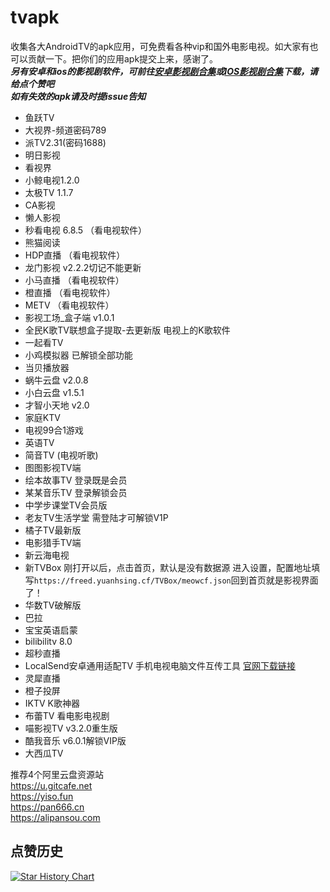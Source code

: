 # tvapk
收集各大AndroidTV的apk应用，可免费看各种vip和国外电影电视。如大家有也可以贡献一下。把你们的应用apk提交上来，感谢了。<br>
***另有安卓和ios的影视剧软件，可前往[安卓影视剧合集](https://github.com/Archmage83/Android_apk)或[IOS影视剧合集](https://github.com/Archmage83/ios_ipa)下载，请给点个赞吧***<br>
***如有失效的apk请及时提issue告知***

* 鱼跃TV
* 大视界-频道密码789
* 派TV2.31(密码1688)
* 明日影视
* 看视界
* 小鲸电视1.2.0
* 太极TV 1.1.7
* CA影视
* 懒人影视
* 秒看电视 6.8.5 （看电视软件）
* 熊猫阅读
* HDP直播  （看电视软件）
* 龙门影视  v2.2.2切记不能更新
* 小马直播 （看电视软件）
* 橙直播 （看电视软件）
* METV （看电视软件）
* 影视工场_盒子端 v1.0.1
* 全民K歌TV联想盒子提取-去更新版   电视上的K歌软件
* 一起看TV
* 小鸡模拟器 已解锁全部功能
* 当贝播放器
* 蜗牛云盘  v2.0.8
* 小白云盘  v1.5.1
* 才智小天地  v2.0
* 家庭KTV
* 电视99合1游戏
* 英语TV
* 简音TV  (电视听歌)
* 图图影视TV端
* 绘本故事TV   登录既是会员
* 某某音乐TV   登录解锁会员
* 中学步课堂TV会员版
* 老友TV生活学堂   需登陆才可解锁V1P
* 橘子TV最新版
* 电影猎手TV端
* 新云海电视
* 新TVBox   刚打开以后，点击首页，默认是没有数据源 进入设置，配置地址填写`https://freed.yuanhsing.cf/TVBox/meowcf.json`回到首页就是影视界面了！
* 华数TV破解版
* 巴拉 
* 宝宝英语启蒙
* bilibilitv  8.0
* 超秒直播
* LocalSend安卓通用适配TV  手机电视电脑文件互传工具 [官网下载链接](https://localsend.org/#/)
* 灵犀直播
* 橙子投屏
* IKTV  K歌神器
* 布蕾TV   看电影电视剧
* 喵影视TV  v3.2.0重生版
* 酷我音乐  v6.0.1解锁VIP版
* 大西瓜TV 


推荐4个阿里云盘资源站<br>
https://u.gitcafe.net<br>
https://yiso.fun<br>
https://pan666.cn<br>
https://alipansou.com


## 点赞历史

[![Star History Chart](https://api.star-history.com/svg?repos=Archmage83/tvapk&type=Date)](https://star-history.com/#Archmage83/tvapkt&Date)
